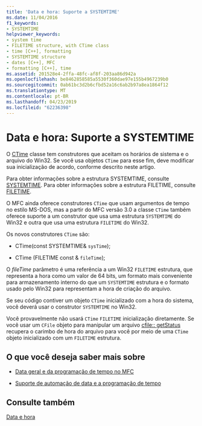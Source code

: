 ```yaml
---
title: 'Data e hora: Suporte a SYSTEMTIME'
ms.date: 11/04/2016
f1_keywords:
- SYSTEMTIME
helpviewer_keywords:
- system time
- FILETIME structure, with CTime class
- time [C++], formatting
- SYSTEMTIME structure
- dates [C++], MFC
- formatting [C++], time
ms.assetid: 201528e4-2ffa-48fc-af8f-203aa86d942a
ms.openlocfilehash: be8462858585a5530f360dae97e155b4967239b0
ms.sourcegitcommit: 0ab61bc3d2b6cfbd52a16c6ab2b97a8ea1864f12
ms.translationtype: MT
ms.contentlocale: pt-BR
ms.lasthandoff: 04/23/2019
ms.locfileid: "62236398"
---
```

# <a name="date-and-time-systemtime-support"></a>Data e hora: Suporte a SYSTEMTIME

O [CTime](../atl-mfc-shared/reference/ctime-class.md) classe tem construtores que aceitam os horários de sistema e o arquivo do Win32. Se você usa objetos `CTime` para esse fim, deve modificar sua inicialização de acordo, conforme descrito neste artigo.

Para obter informações sobre a estrutura SYSTEMTIME, consulte [SYSTEMTIME](/windows/desktop/api/minwinbase/ns-minwinbase-systemtime). Para obter informações sobre a estrutura FILETIME, consulte [FILETIME](/windows/desktop/api/minwinbase/ns-minwinbase-filetime).

O MFC ainda oferece construtores `CTime` que usam argumentos de tempo no estilo MS-DOS, mas a partir do MFC versão 3.0 a classe `CTime` também oferece suporte a um construtor que usa uma estrutura `SYSTEMTIME` do Win32 e outra que usa uma estrutura `FILETIME` do Win32.

Os novos construtores `CTime` são:

- CTime(const SYSTEMTIME& `sysTime`);

- CTime (FILETIME const & `fileTime`);

O *fileTime* parâmetro é uma referência a um Win32 `FILETIME` estrutura, que representa a hora como um valor de 64 bits, um formato mais conveniente para armazenamento interno do que um `SYSTEMTIME` estrutura e o formato usado pelo Win32 para representam a hora de criação do arquivo.

Se seu código contiver um objeto `CTime` inicializado com a hora do sistema, você deverá usar o construtor `SYSTEMTIME` no Win32.

Você provavelmente não usará `CTime` `FILETIME` inicialização diretamente. Se você usar um `CFile` objeto para manipular um arquivo [cfile:: getStatus](../mfc/reference/cfile-class.md#getstatus) recupera o carimbo de hora do arquivo para você por meio de uma `CTime` objeto inicializado com um `FILETIME` estrutura.

## <a name="what-do-you-want-to-know-more-about"></a>O que você deseja saber mais sobre

- [Data geral e da programação de tempo no MFC](../atl-mfc-shared/date-and-time.md)

- [Suporte de automação de data e a programação de tempo](../atl-mfc-shared/date-and-time-automation-support.md)

## <a name="see-also"></a>Consulte também

[Data e hora](../atl-mfc-shared/date-and-time.md)
